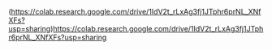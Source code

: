 (https://colab.research.google.com/drive/1IdV2t_rLxAg3fj1JTphr6prNL_XNfXFs?usp=sharing)https://colab.research.google.com/drive/1IdV2t_rLxAg3fj1JTphr6prNL_XNfXFs?usp=sharing
